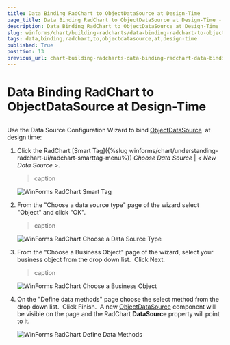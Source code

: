 ```yaml
---
title: Data Binding RadChart to ObjectDataSource at Design-Time
page_title: Data Binding RadChart to ObjectDataSource at Design-Time - UI for WinForms Documentation
description: Data Binding RadChart to ObjectDataSource at Design-Time
slug: winforms/chart/building-radcharts/data-binding-radchart-to-objectdatasource-at-design-time
tags: data,binding,radchart,to,objectdatasource,at,design-time
published: True
position: 13
previous_url: chart-building-radcharts-data-binding-radchart-data-binding-radchart-to-objectdatasource-at-design-time
---
```


# Data Binding RadChart to ObjectDataSource at Design-Time



## 

Use the Data Source Configuration Wizard to bind [ObjectDataSource](http://msdn2.microsoft.com/en-us/library/system.web.ui.webcontrols.objectdatasource.aspx)  at design time:  

1. Click the RadChart [Smart Tag]({%slug winforms/chart/understanding-radchart-ui/radchart-smarttag-menu%}) *Choose Data Source* | *< New Data Source >*. 


	>caption 

	![WinForms RadChart Smart Tag](images/chart-building-radcharts-data-binding-radchart-data-binding-radchart-to-objectdatasource-at-design-time001.png)

1. From the "Choose a data source type" page of the wizard select "Object" and click "OK". 


	>caption 

	![WinForms RadChart Choose a Data Source Type](images/chart-building-radcharts-data-binding-radchart-data-binding-radchart-to-objectdatasource-at-design-time002.png)

1. From the "Choose a Business Object" page of the wizard, select your business object from the drop down list.  Click Next. 


	>caption 

	![WinForms RadChart Choose a Business Object](images/chart-building-radcharts-data-binding-radchart-data-binding-radchart-to-objectdatasource-at-design-time003.png)

1. On the "Define data methods" page choose the select method from the drop down list.  Click Finish.  A new [ObjectDataSource](http://msdn2.microsoft.com/en-us/library/system.web.ui.webcontrols.objectdatasource.aspx) component will be visible on the page and the RadChart __DataSource__ property will point to it. 

	![WinForms RadChart Define Data Methods](images/chart-building-radcharts-data-binding-radchart-data-binding-radchart-to-objectdatasource-at-design-time004.png)
